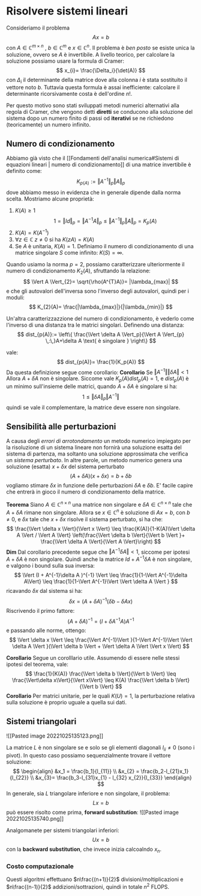 # Risolvere sistemi lineari
Consideriamo il problema
$$
Ax = b
$$
con $A \in \mathbb{C}^{m\times n}$ , $b \in \mathbb{C}^m$ e $x \in \mathbb{C}^n$.
Il problema è _ben posto_ se esiste unica la soluzione, ovvero se $A$ è invertibile. A livello teorico, per calcolare la soluzione possiamo usare la formula di Cramer:
$$
x_{i}= \frac{\Delta_i}{\det(A)}
$$
con $\Delta_i$ il determinante della matrice dove alla colonna $i$ è stata sostituito il vettore noto $b$.
Tuttavia questa formula è assai inefficiente: calcolare il determinante ricorsivamente costa è dell'ordine $n!$.

Per questo motivo sono stati sviluppati metodi numerici alternativi alla regola di Cramer, che vengono detti **diretti** se conducono alla soluzione del sistema dopo un numero finito di passi od **iterativi** se ne richiedono (teoricamente) un numero infinito.

## Numero di condizionamento 
Abbiamo già visto che il [[Fondamenti dell'analisi numerica#Sistemi di equazioni lineari | numero di condizionamento]] di una matrice invertibile è definito come:
$$
K_{p(A)}:= \Vert A^{-1} \Vert_{p}\Vert A \Vert_p
$$
dove abbiamo messo in evidenza che in generale dipende dalla norma scelta.
Mostriamo alcune proprietà:
1. $K(A) \geq 1$
$$
1 = \Vert Id \Vert_{p}= \Vert A^{-1} A \Vert_{p}\leq \Vert A^{-1} \Vert_p \Vert A \Vert_p = K_p(A)
$$
2. $K(A)= K(A^{-1})$
3. $\forall z \in \mathbb{C}$ $z \neq 0$ si ha $K(zA)=K(A)$
4. Se $A$ è unitaria, $K(A)=1$.
Definiamo il numero di condizionamento di una matrice singolare $S$ come infinito: $K(S)=\infty$.

Quando usiamo la norma $p=2$, possiamo caratterizzare ulteriormente il numero di condizionamento $K_2(A)$, sfruttando la relazione:
$$
\Vert A \Vert_{2}= \sqrt{\rho(A^{T}A)}= |\lambda_{max}|
$$
e che gli autovalori dell'inversa sono l'inverso degli autovalori, quindi per i moduli:
$$
K_{2}(A)= \frac{|\lambda_{max}|}{|\lambda_{min}|}
$$

Un'altra caratterizzazzione del numero di condizionamento, è vederlo come l'inverso di una distanza tra le matrici singolari. Definendo una distanza:
$$
dist_{p(A)}:= \left\{ \frac{\Vert \delta A \Vert_p}{\Vert A \Vert_{p} \,:\,}A+\delta A \text{ è singolare } \right\}
$$

vale:
$$
dist_{p(A)}= \frac{1}{K_p(A)}
$$
Da questa definizione segue come corollario:
**Corollario** Se $\Vert A^{-1} \Vert \Vert \delta A \Vert < 1$ Allora $A+\delta A$ non è singolare.
Siccome vale $K_p(A)dist_p(A)=1$, e $dist_p(A)$ è un minimo sull'insieme delle matrici, quando $A+\delta A$ è  singolare si ha:
$$
1 \leq \Vert \delta A \Vert_{p}\Vert A^{-1} \Vert
$$
quindi se vale il complementare, la matrice deve essere non singolare.

## Sensibilità alle perturbazioni
A causa degli _errori di arrotondamento_ un metodo numerico impiegato per la risoluzione di un sistema lineare non fornirà una soluzione esatta del sistema di partenza, ma soltanto una soluzione approssimata che verifica un _sistema perturbato_. In altre parole, un metodo numerico genera una soluzione (esatta) $x + \delta x$ del sistema perturbato
$$
(A+\delta A)(x+\delta x) = b + \delta b
$$
vogliamo stimare $\delta x$ in funzione delle perturbazioni $\delta A$ e $\delta b$.
E' facile capire che entrerà in gioco il numero di condizionamento della matrice.

**Teorema** 
Siano $A \in \mathbb{C}^{n\times n}$ una matrice non singolare e $\delta A \in \mathbb{C}^{n\times n}$ tale che $A+\delta A$ rimane non singolare. Allora se $x \in \mathbb{C}^n$ è soluzione di $Ax=b$, con $b \neq 0$, e $\delta x$ tale che $x+\delta x$ risolve il sistema perturbato, si ha che:
$$
\frac{\Vert \delta x \Vert}{\Vert x \Vert} \leq \frac{K(A)}{1-K(A)\Vert \delta A \Vert / \Vert A \Vert} \left(\frac{\Vert \delta b \Vert}{\Vert b \Vert }+ \frac{\Vert \delta A \Vert}{\Vert A \Vert}\right)
$$
**Dim**
Dal corollario precedente segue che $\Vert A^{-1} \delta A\Vert < 1$, siccome per ipotesi $A+\delta A$ è non singolare. Quindi anche la matrice $Id + A^{-1}\delta A$ è non singolare, e valgono i bound sulla sua inversa:
$$
\Vert (I + A^{-1}\delta A )^{-1} \Vert \leq \frac{1}{1-\Vert A^{-1}\delta A\Vert} \leq \frac{1}{1-\Vert A^{-1}\Vert \Vert \delta A \Vert }
$$
ricavando $\delta x$ dal sistema si ha:
$$
\delta x = (A+\delta A)^{-1} (\delta b - \delta Ax) 
$$
Riscrivendo il primo fattore:
$$
(A+\delta A)^{-1} = (I+\delta A^{-1} A)A^{-1}
$$
e passando alle norme, ottengo:
$$
\Vert \delta x \Vert \leq \frac{\Vert A^{-1}\Vert }{1-\Vert A^{-1}\Vert \Vert \delta A \Vert }(\Vert \delta b \Vert + \Vert \delta A \Vert \Vert x \Vert)
$$

**Corollario**
Segue un corolllario utile. Assumendo di essere nelle stessi ipotesi del teorema, vale:
$$
\frac{1}{K(A)} \frac{\Vert \delta b \Vert}{\Vert b \Vert} \leq \frac{\Vert\delta x\Vert}{\Vert x\Vert} \leq K(A)  \frac{\Vert \delta b \Vert}{\Vert b \Vert}
$$
**Corollario**
Per matrici unitarie, per le quali $K(U)=1$, la perturbazione relativa sulla soluzione è proprio uguale a quella sui dati.

## Sistemi triangolari
![[Pasted image 20221025135123.png]]

La matrice $L$ è non singolare se e solo se gli elementi diagonali $l_{ii}\neq 0$ (sono i pivot). In questo caso possiamo sequenzialmente trovare il vettore soluzione:
$$
\begin{align}
&x_1 = \frac{b_1}{l_{11}} \\
&x_{2} = \frac{b_2-l_{21}x_1}{l_{22}} \\
&x_{3}= \frac{b_3-l_{31}x_{1} - l_{32} x_{2}}{l_{33}}
\end{align}
$$
In generale, sia $L$ triangolare inferiore e non singolare, il problema:
$$
Lx = b
$$
può essere risolto come prima, **forward substitution**:
![[Pasted image 20221025135740.png]]

Analgomanete per sistemi triangolari inferiori:
$$
Ux=b
$$
con la **backward substitution**, che invece inizia calcoalndo $x_n$.

### Costo computazionale
Questi algoritmi effettuano $n\frac{(n+1)}{2}$ divisioni/moltiplicazioni e $n\frac{(n-1)}{2}$ addizioni/sottrazioni, quindi in totale $n^2$ FLOPS.
